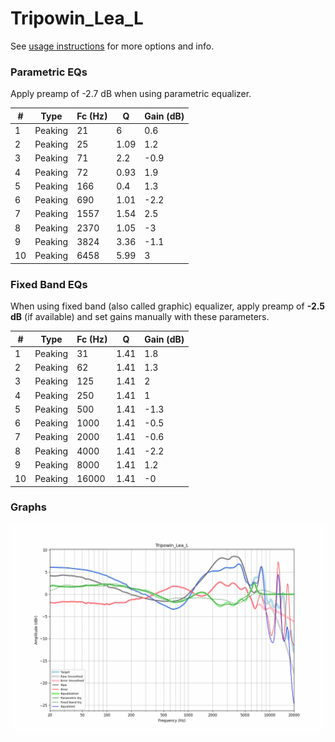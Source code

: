 # Tripowin_Lea_L
See [usage instructions](https://github.com/jaakkopasanen/AutoEq#usage) for more options and info.

### Parametric EQs
Apply preamp of -2.7 dB when using parametric equalizer.

|   # | Type    |   Fc (Hz) |    Q |   Gain (dB) |
|-----|---------|-----------|------|-------------|
|   1 | Peaking |        21 | 6    |         0.6 |
|   2 | Peaking |        25 | 1.09 |         1.2 |
|   3 | Peaking |        71 | 2.2  |        -0.9 |
|   4 | Peaking |        72 | 0.93 |         1.9 |
|   5 | Peaking |       166 | 0.4  |         1.3 |
|   6 | Peaking |       690 | 1.01 |        -2.2 |
|   7 | Peaking |      1557 | 1.54 |         2.5 |
|   8 | Peaking |      2370 | 1.05 |        -3   |
|   9 | Peaking |      3824 | 3.36 |        -1.1 |
|  10 | Peaking |      6458 | 5.99 |         3   |

### Fixed Band EQs
When using fixed band (also called graphic) equalizer, apply preamp of **-2.5 dB** (if available) and set gains manually with these parameters.

|   # | Type    |   Fc (Hz) |    Q |   Gain (dB) |
|-----|---------|-----------|------|-------------|
|   1 | Peaking |        31 | 1.41 |         1.8 |
|   2 | Peaking |        62 | 1.41 |         1.3 |
|   3 | Peaking |       125 | 1.41 |         2   |
|   4 | Peaking |       250 | 1.41 |         1   |
|   5 | Peaking |       500 | 1.41 |        -1.3 |
|   6 | Peaking |      1000 | 1.41 |        -0.5 |
|   7 | Peaking |      2000 | 1.41 |        -0.6 |
|   8 | Peaking |      4000 | 1.41 |        -2.2 |
|   9 | Peaking |      8000 | 1.41 |         1.2 |
|  10 | Peaking |     16000 | 1.41 |        -0   |

### Graphs
![](./Tripowin_Lea_L.png)

